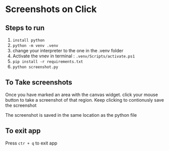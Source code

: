 # Screenshots on Click

## Steps to run

1. `install python`
2. `python -m venv .venv`
3. change your interpreter to the one in the .venv folder
4. Activate the vnev in terminal : `.venv/Scripts/activate.ps1`
5. `pip install -r requirements.txt`
6. `python screenshot.py`

## To Take screenshots
Once you have marked an area with the canvas widget. click your mouse button to take a screenshot of that region. Keep clicking to contionusly save the screenshot

The screenshot is saved in the same location as the python file


## To exit app
Press `ctr + q` to exit app

